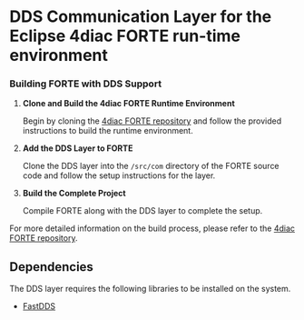 # DDS Communication Layer for the Eclipse 4diac FORTE run-time environment

### Building FORTE with DDS Support
1. **Clone and Build the 4diac FORTE Runtime Environment**

   Begin by cloning the [4diac FORTE repository](https://github.com/eclipse-4diac/4diac-forte) and follow the provided instructions to build the runtime environment.

2. **Add the DDS Layer to FORTE**

   Clone the DDS layer into the `/src/com` directory of the FORTE source code and follow the setup instructions for the layer.

3. **Build the Complete Project**

   Compile FORTE along with the DDS layer to complete the setup.

For more detailed information on the build process, please refer to the [4diac FORTE repository](https://github.com/eclipse-4diac/4diac-forte).

## Dependencies

The DDS layer requires the following libraries to be installed on the system.

- [FastDDS](https://github.com/eProsima/Fast-DDS)



